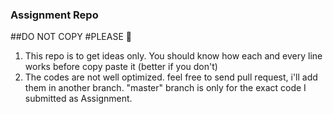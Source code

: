 ### Assignment Repo
##DO NOT COPY
#PLEASE 😤

1. This repo is to get ideas only. You should know how each and every line works before copy paste it (better if you don't)
2. The codes are not well optimized. feel free to send pull request, i'll add them in another branch. "master" branch is only for the exact code I submitted as Assignment.
